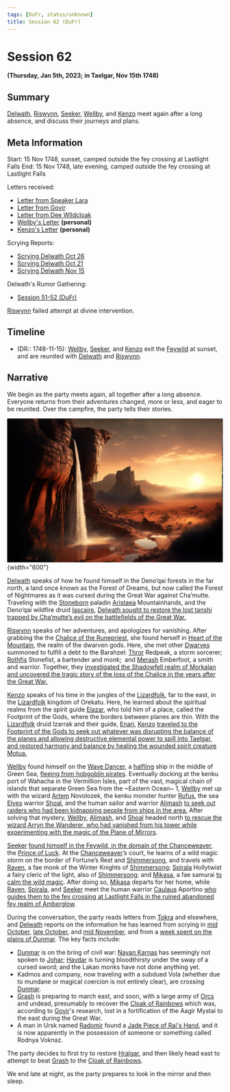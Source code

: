 ```yaml
---
tags: [DuFr, status/unknown]
title: Session 62 (DuFr)
---
```



# Session 62

**(Thursday, Jan 5th, 2023;  in Taelgar, Nov 15th 1748)**

## Summary

[Delwath](<../../../people/pcs/dunmar-fellowship/delwath.md>), [Riswynn](<../../../people/pcs/dunmar-fellowship/riswynn.md>), [Seeker](<../../../people/pcs/dunmar-fellowship/seeker.md>), [Wellby](<../../../people/pcs/dunmar-fellowship/wellby.md>), and [Kenzo](<../../../people/pcs/dunmar-fellowship/kenzo.md>) meet again after a long absence, and discuss their journeys and plans. 

## Meta Information

Start: 15 Nov 1748, sunset, camped outside the fey crossing at Lastlight Falls
End: 15 Nov 1748, late evening, camped outside the fey crossing at Lastlight Falls

Letters received:
- [Letter from Speaker Lara](<../letters-notes-and-tales/letter-from-speaker-lara.md>)
- [Letter from Govir](<../letters-notes-and-tales/letter-from-govir.md>)
- [Letter from Dee WIldcloak](<../letters-notes-and-tales/letter-from-dee-wildcloak.md>)
- [Wellby's Letter](<../../../people/pcs/dunmar-fellowship/wellby.md#3c01eb>) **(personal)**
- [Kenzo's Letter](<../../../people/pcs/dunmar-fellowship/kenzo.md#21d014>) **(personal)**

Scrying Reports:
- [Scrying Delwath Oct 26](<../scrying-and-spying/scrying-delwath-oct-26.md>)
- [Scrying Delwath Oct 21](<../scrying-and-spying/scrying-delwath-oct-21.md>)
- [Scrying Delwath Nov 15](<../scrying-and-spying/scrying-delwath-nov-15.md>)

Delwath's Rumor Gathering:
- [Session 51-52 (DuFr)](<./session-51-52-dufr.md#dunmar-rumors>)

[Riswynn](<../../../people/pcs/dunmar-fellowship/riswynn.md>) failed attempt at divine intervention. 

## Timeline

- (DR:: 1748-11-15): [Wellby](<../../../people/pcs/dunmar-fellowship/wellby.md>), [Seeker](<../../../people/pcs/dunmar-fellowship/seeker.md>), and [Kenzo](<../../../people/pcs/dunmar-fellowship/kenzo.md>) exit the [Feywild](<../../../cosmology/multiverse/echo-realms/feywild/feywild.md>) at sunset, and are reunited with  [Delwath](<../../../people/pcs/dunmar-fellowship/delwath.md>) and [Riswynn](<../../../people/pcs/dunmar-fellowship/riswynn.md>).

## Narrative

We begin as the party meets again, all together after a long absence. Everyone returns from their adventures changed, more or less, and eager to be reunited. Over the campfire, the party tells their stories. 

![Lastlight Falls Dunmar Side](../../../assets/lastlight-falls-dunmar-side.png){width="600"}

[Delwath](<../../../people/pcs/dunmar-fellowship/delwath.md>) speaks of how he found himself in the Deno’qai forests in the far north, a land once known as the Forest of Dreams, but now called the Forest of Nightmares as it was cursed during the Great War against Cha’mutte. Traveling with the [Stoneborn](<../../../species/children-of-the-embodied-gods/stoneborn/stoneborn.md>) paladin [Aristaea](<../../../people/pcs/dunmar-fellowship/guests/aristaea.md>) Mountainhands, and the Deno’qai wildfire druid [Iascaire](<../../../people/pcs/dunmar-fellowship/guests/iascaire.md>), [Delwath sought to restore the lost tanshi trapped by Cha’mutte’s evil on the battlefields of the Great War.](<./session-51-52-dufr.md>)

[Riswynn](<../../../people/pcs/dunmar-fellowship/riswynn.md>) speaks of her adventures, and apologizes for vanishing. After grabbing the  the [Chalice of the Runepriest](<../../../things/artifacts-of-power/chalice-of-the-runepriest.md>), she found herself in [Heart of the Mountain](<../../../cosmology/multiverse/spiritual-realms/divine-realms/heart-of-the-mountain.md>), the realm of the dwarven gods. Here, she met other [Dwarves](<../../../species/children-of-the-embodied-gods/dwarves/dwarves.md>) summoned to fulfill a debt to the Barahzel: [Thror](<../../../people/pcs/dunmar-fellowship/guests/thror.md>) Redpeak, a storm sorcerer; [Rothfis](<../../../people/pcs/dunmar-fellowship/guests/rothfis.md>) Stonefist, a bartender and monk;  and [Merash](<../../../people/pcs/dunmar-fellowship/guests/merash.md>) Emberfoot, a smith and warrior. Together, they [ investigated the Shadowfell realm of Morkalan and uncovered the tragic story of the loss of the Chalice in the years after the Great War.](<./session-53-54-dufr.md>)

[Kenzo](<../../../people/pcs/dunmar-fellowship/kenzo.md>) speaks of his time in the jungles of the [Lizardfolk](<../../../species/children-of-the-embodied-gods/lizardfolk/lizardfolk.md>), far to the east, in the [Lizardfolk](<../../../species/children-of-the-embodied-gods/lizardfolk/lizardfolk.md>) kingdom of Orekatu. Here, he learned about the spiritual realms from the spirit guide [Elazar](<../../../people/lizardfolk/elazar.md>), who told him of a place, called the Footprint of the Gods, where the borders between planes are thin. With the [Lizardfolk](<../../../species/children-of-the-embodied-gods/lizardfolk/lizardfolk.md>) druid Izarrak and their guide, [Enari](<../../../people/lizardfolk/enari.md>), [Kenzo](<../../../people/pcs/dunmar-fellowship/kenzo.md>) [traveled to the Footprint of the Gods to seek out whatever was disrupting the balance of the planes and allowing destructive elemental power to spill into Taelgar, and restored harmony and balance by healing the wounded spirit creature Motua.](<./session-55-56-dufr.md>)

[Wellby](<../../../people/pcs/dunmar-fellowship/wellby.md>) found himself on the [Wave Dancer](<../../../things/ships/wave-dancer.md>), a [halfling](<../../../species/children-of-the-embodied-gods/halflings/halflings.md>) ship in the middle of Green Sea, [fleeing from hobgoblin pirates](<./session-57-58-dufr.md#prequel>). Eventually docking at the kenku port of Wahacha in the Vermillion Isles, part of the vast, magical chain of islands that separate Green Sea from the ~Eastern Ocean~ 1, [Wellby](<../../../people/pcs/dunmar-fellowship/wellby.md>) met up with the wizard [Artem](<../../../people/pcs/dunmar-fellowship/guests/artem-novolozek.md>) Novolozek, the kenku monster hunter [Rufus](<../../../people/pcs/dunmar-fellowship/guests/rufus.md>), the sea [Elves](<../../../species/children-of-the-embodied-gods/elves/elves.md>) warrior [Shoal](<../../../people/pcs/dunmar-fellowship/guests/shoal.md>), and the human sailor and warrior [Alimash](<../../../people/pcs/dunmar-fellowship/guests/alimash.md>) [to seek out raiders who had been kidnapping people from ships in the area.](<./session-57-58-dufr.md#session-1>) After solving that mystery, [Wellby](<../../../people/pcs/dunmar-fellowship/wellby.md>), [Alimash](<../../../people/pcs/dunmar-fellowship/guests/alimash.md>), and [Shoal](<../../../people/pcs/dunmar-fellowship/guests/shoal.md>) headed north [to rescue the wizard Arryn the Wanderer, who had vanished from his tower while experimenting with the magic of the Plane of Mirrors](<./session-57-58-dufr.md#session-2>).

[Seeker](<../../../people/pcs/dunmar-fellowship/seeker.md>) [found himself in the Feywild, in the domain of the Chanceweaver](<./session-59-60-dufr.md#prequel>), the [Prince of Luck](<../../../people/extraplanar-powers/prince-of-luck.md>). At the [Chanceweaver](<../../../people/extraplanar-powers/prince-of-luck.md>)’s court, he learns of a wild magic storm on the border of Fortune’s Rest and [Shimmersong](<../../../cosmology/multiverse/echo-realms/feywild/shimmersong.md>), and travels with [Raven](<../../../people/pcs/dunmar-fellowship/guests/raven.md>), a fae monk of the Winter Knights of [Shimmersong](<../../../cosmology/multiverse/echo-realms/feywild/shimmersong.md>); [Spirala](<../../../people/pcs/dunmar-fellowship/guests/spirala.md>) Hollytwist a fairy cleric of the light, also of [Shimmersong](<../../../cosmology/multiverse/echo-realms/feywild/shimmersong.md>); and [Mikasa](<../../../people/pcs/dunmar-fellowship/guests/mikasa.md>), a fae samurai [to calm the wild magic](<./session-59-60-dufr.md#session-1>). After doing so, [Mikasa](<../../../people/pcs/dunmar-fellowship/guests/mikasa.md>) departs for her home, while [Raven](<../../../people/pcs/dunmar-fellowship/guests/raven.md>), [Spirala](<../../../people/pcs/dunmar-fellowship/guests/spirala.md>), and [Seeker](<../../../people/pcs/dunmar-fellowship/seeker.md>) meet the human warrior [Caulaus](<../../../people/pcs/dunmar-fellowship/guests/caulaus.md>) Aportino [who guides them to the fey crossing at Lastlight Falls in the ruined abandoned fey realm of Amberglow](<./session-59-60-dufr.md#session-2>).

During the conversation, the party reads letters from [Tokra](<../../../gazetteer/greater-dunmar/realms/dunmar/central-dunmar/tokra/tokra.md>) and elsewhere, and [Delwath](<../../../people/pcs/dunmar-fellowship/delwath.md>) reports on the information he has learned from scrying in [mid October](<../scrying-and-spying/scrying-delwath-oct-21.md>), [late October](<../scrying-and-spying/scrying-delwath-oct-26.md>), and [mid November](<../scrying-and-spying/scrying-delwath-nov-15.md>), and from a [week spent on the plains of Dunmar](<./session-51-52-dufr.md#dunmar-rumors>). The key facts include:
- [Dunmar](<../../../gazetteer/greater-dunmar/realms/dunmar/dunmar.md>) is on the bring of civil war: [Nayan Karnas](<../../../people/dunmari/nayan-karnas.md>) has seemingly not spoken to [Johar](<../../../people/dunmari/johar.md>); [Havdar](<../../../people/dunmari/havdar.md>) is turning bloodthirsty under the sway of a cursed sword; and the Lakan monks have not done anything yet.
- Kadmos and company, now traveling with a subdued Vola (whether due to mundane or magical coercion is not entirely clear), are crossing [Dunmar](<../../../gazetteer/greater-dunmar/realms/dunmar/dunmar.md>).
- [Grash](<../../../people/other-nonhumans/grash.md>) is preparing to march east, and soon, with a large army of [Orcs](<../../../species/children-of-the-embodied-gods/orcs/orcs.md>) and undead, presumably to recover the [Cloak of Rainbows](<../../../things/artifacts-of-power/cloak-of-rainbows.md>) which was, according to [Govir](<../../../people/dunmari/govir.md>)'s research, lost in a fortification of the Aagir Mystai to the east during the Great War. 
- A man in Ursk named [Radomir](<../../../people/other-humans/radomir.md>) found a [Jade Piece of Rai's Hand](<../treasure/gifts-and-heirlooms/jade-piece-of-rai-s-hand.md>), and it is now apparently in the possession of someone or something called Rodnya Voknaz.

The party decides to first try to restore [Hralgar](<../../../people/giants/hralgar.md>), and then likely head east to attempt to beat [Grash](<../../../people/other-nonhumans/grash.md>) to the [Cloak of Rainbows](<../../../things/artifacts-of-power/cloak-of-rainbows.md>).

We end late at night, as the party prepares to look in the mirror and then sleep. 